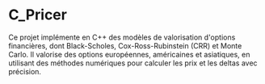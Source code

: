 # C_Pricer
Ce projet implémente en C++ des modèles de valorisation d'options financières, dont Black-Scholes, Cox-Ross-Rubinstein (CRR) et Monte Carlo. Il valorise des options européennes, américaines et asiatiques, en utilisant des méthodes numériques pour calculer les prix et les deltas avec précision.
